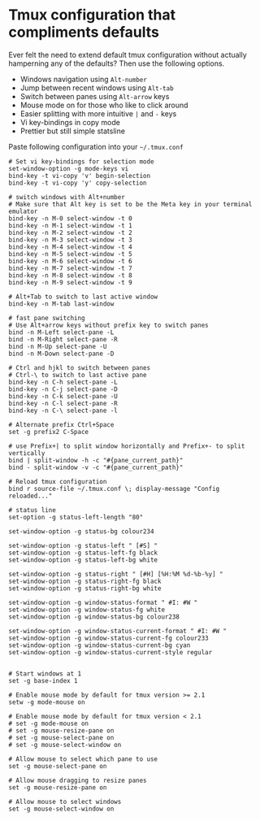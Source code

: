 # Tmux configuration that compliments defaults

Ever felt the need to extend default tmux configuration without actually hamperning any of the defaults? Then use the following options.

- Windows navigation using `Alt-number`
- Jump between recent windows using `Alt-tab`
- Switch between panes using `Alt-arrow` keys
- Mouse mode on for those who like to click around
- Easier splitting with more intuitive `|` and `-` keys
- Vi key-bindings in copy mode
- Prettier but still simple statsline

Paste following configuration into your `~/.tmux.conf`

```
# Set vi key-bindings for selection mode
set-window-option -g mode-keys vi
bind-key -t vi-copy 'v' begin-selection
bind-key -t vi-copy 'y' copy-selection

# switch windows with Alt+number
# Make sure that Alt key is set to be the Meta key in your terminal emulator
bind-key -n M-0 select-window -t 0
bind-key -n M-1 select-window -t 1
bind-key -n M-2 select-window -t 2
bind-key -n M-3 select-window -t 3
bind-key -n M-4 select-window -t 4
bind-key -n M-5 select-window -t 5
bind-key -n M-6 select-window -t 6
bind-key -n M-7 select-window -t 7
bind-key -n M-8 select-window -t 8
bind-key -n M-9 select-window -t 9

# Alt+Tab to switch to last active window
bind-key -n M-tab last-window

# fast pane switching
# Use Alt+arrow keys without prefix key to switch panes
bind -n M-Left select-pane -L
bind -n M-Right select-pane -R
bind -n M-Up select-pane -U
bind -n M-Down select-pane -D

# Ctrl and hjkl to switch between panes
# Ctrl-\ to switch to last active pane
bind-key -n C-h select-pane -L
bind-key -n C-j select-pane -D
bind-key -n C-k select-pane -U
bind-key -n C-l select-pane -R
bind-key -n C-\ select-pane -l

# Alternate prefix Ctrl+Space
set -g prefix2 C-Space

# use Prefix+| to split window horizontally and Prefix+- to split vertically
bind | split-window -h -c "#{pane_current_path}"
bind - split-window -v -c "#{pane_current_path}"

# Reload tmux configuration
bind r source-file ~/.tmux.conf \; display-message "Config reloaded..."

# status line
set-option -g status-left-length "80"

set-window-option -g status-bg colour234

set-window-option -g status-left " [#S] "
set-window-option -g status-left-fg black
set-window-option -g status-left-bg white

set-window-option -g status-right " [#H] [%H:%M %d-%b-%y] "
set-window-option -g status-right-fg black
set-window-option -g status-right-bg white

set-window-option -g window-status-format " #I: #W "
set-window-option -g window-status-fg white
set-window-option -g window-status-bg colour238

set-window-option -g window-status-current-format " #I: #W "
set-window-option -g window-status-current-fg colour233
set-window-option -g window-status-current-bg cyan
set-window-option -g window-status-current-style regular


# Start windows at 1
set -g base-index 1

# Enable mouse mode by default for tmux version >= 2.1
setw -g mode-mouse on

# Enable mouse mode by default for tmux version < 2.1
# set -g mode-mouse on
# set -g mouse-resize-pane on
# set -g mouse-select-pane on
# set -g mouse-select-window on

# Allow mouse to select which pane to use
set -g mouse-select-pane on

# Allow mouse dragging to resize panes
set -g mouse-resize-pane on

# Allow mouse to select windows
set -g mouse-select-window on
```
